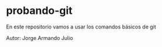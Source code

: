 # probando-git

En este repositorio vamos a usar los comandos básicos de git

Autor: Jorge Armando Julio